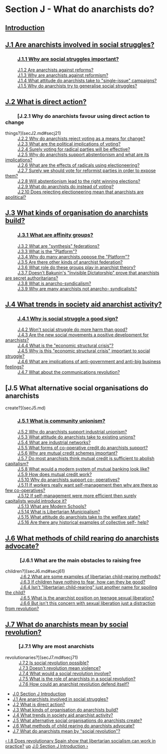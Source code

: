 # Section J - What do anarchists do?

##

## [Introduction](secJint.md)

##

## [J.1 Are anarchists involved in social struggles?](secJ1.md)

###           [J.1.1 Why are social struggles important?](secJ1.md#secj11)  
          [J.1.2 Are anarchists against reforms?](secJ1.md#secj12)  
          [J.1.3 Why are anarchists against reformism?](secJ1.md#secj13)  
          [J.1.4 What attitude do anarchists take to "single-issue"
campaigns?](secJ1.md#secj14)  
          [J.1.5 Why do anarchists try to generalise social
struggles?](secJ1.md#secj15)

## [J.2 What is direct action?](secJ2.md)

###           [J.2.1 Why do anarchists favour using direct action to change
things?](secJ2.md#secj21)  
          [J.2.2 Why do anarchists reject voting as a means for
change?](secJ2.md#secj22)  
          [J.2.3 What are the political implications of
voting?](secJ2.md#secj23)  
          [J.2.4 Surely voting for radical parties will be
effective?](secJ2.md#secj24)  
          [J.2.5 Why do anarchists support abstentionism and what are its
implications?](secJ2.md#secj25)  
          [J.2.6 What are the effects of radicals using
electioneering?](secJ2.md#secj26)  
          [J.2.7 Surely we should vote for reformist parties in order to
expose them?](secJ2.md#secj27)  
          [J.2.8 Will abstentionism lead to the right winning
elections?](secJ2.md#secj28)  
          [J.2.9 What do anarchists do instead of voting?](secJ2.md#secj29)  
          [J.2.10 Does rejecting electioneering mean that anarchists are
apolitical?](secJ2.md#secj210)

## [J.3 What kinds of organisation do anarchists build?](secJ3.md)

###           [J.3.1 What are affinity groups?](secJ3.md#secj31)  
          [J.3.2 What are "synthesis" federations?](secJ3.md#secj32)  
          [J.3.3 What is the "Platform"?](secJ3.md#secj33)  
          [J.3.4 Why do many anarchists oppose the
"Platform"?](secJ3.md#secj34)  
          [J.3.5 Are there other kinds of anarchist
federation?](secJ3.md#secj35)  
          [J.3.6 What role do these groups play in anarchist theory?
](secJ3.md#secj36)  
          [J.3.7 Doesn't Bakunin's "Invisible Dictatorship" prove that
anarchists are secret authoritarians?](secJ3.md#secj37)  
          [J.3.8 What is anarcho-syndicalism?](secJ3.md#secj38)  
          [J.3.9 Why are many anarchists not anarcho-
syndicalists?](secJ3.md#secj39)

## [J.4 What trends in society aid anarchist activity?](secJ4.md)

###           [J.4.1 Why is social struggle a good sign?](secJ4.md#secj41)  
          [J.4.2 Won't social struggle do more harm than good?
](secJ4.md#secj42)  
          [J.4.3 Are the new social movements a positive development for
anarchists?](secJ4.md#secj43)  
          [J.4.4 What is the "economic structural crisis"?](secJ4.md#secj44)  
          [J.4.5 Why is this "economic structural crisis" important to social
struggle?](secJ4.md#secj45)  
          [J.4.6 What are implications of anti-government and anti-big
business feelings? ](secJ4.md#secj46)  
          [J.4.7 What about the communications revolution?
](secJ4.md#secj47)

## [J.5 What alternative social organisations do anarchists
create?](secJ5.md)

###           [J.5.1 What is community unionism?](secJ5.md#secj51)  
          [J.5.2 Why do anarchists support industrial
unionism?](secJ5.md#secj52)  
          [J.5.3 What attitude do anarchists take to existing
unions?](secJ5.md#secj53)  
          [J.5.4 What are industrial networks?](secJ5.md#secj54)  
          [J.5.5 What forms of co-operative credit do anarchists
support?](secJ5.md#secj55)  
          [J.5.6 Why are mutual credit schemes important?](secJ5.md#secj56)  
          [J.5.7 Do most anarchists think mutual credit is sufficient to
abolish capitalism?](secJ5.md#secj57)  
          [J.5.8 What would a modern system of mutual banking look like?
](secJ5.md#secj58)  
          [J.5.9 How does mutual credit work?](secJ5.md#secj59)  
          [J.5.10 Why do anarchists support co-
operatives?](secJ5.md#secj510)  
          [J.5.11 If workers really want self-management then why are there so
few co-operatives?](secJ5.md#secj511)  
          [J.5.12 If self-management were more efficient then surely
capitalists would introduce it?](secJ5.md#secj512)  
          [J.5.13 What are Modern Schools?](secJ5.md#secj513)  
          [J.5.14 What is Libertarian Municipalism?](secJ5.md#secj514)  
          [J.5.15 What attitude do anarchists take to the welfare
state?](secJ5.md#secj515)  
          [J.5.16 Are there any historical examples of collective self-
help?](secJ5.md#secj516)

## [J.6 What methods of child rearing do anarchists advocate?](secJ6.md)

###             [J.6.1 What are the main obstacles to raising free
children?](secJ6.md#secj61)  
            [J.6.2 What are some examples of libertarian child-rearing
methods?](secJ6.md#secj62)  
            [J.6.3 If children have nothing to fear, how can they be
good?](secJ6.md#secj63)  
            [J.6.4 Isn't "libertarian child-rearing" just another name for
spoiling the child?](secJ6.md#secj64)  
            [J.6.5 What is the anarchist position on teenage sexual
liberation?](secJ6.md#secj65)  
            [J.6.6 But isn't this concern with sexual liberation just a
distraction from revolution?](secJ6.md#secj66)

## [J.7 What do anarchists mean by social revolution?](secJ7.md)

###            [J.7.1 Why are most anarchists
revolutionaries?](secJ7.md#secj71)  
           [J.7.2 Is social revolution possible?](secJ7.md#secj72)  
           [J.7.3 Doesn't revolution mean violence?](secJ7.md#secj73)  
           [J.7.4 What would a social revolution involve?](secJ7.md#secj74)  
           [J.7.5 What is the role of anarchists in a social
revolution?](secJ7.md#secj75)  
           [J.7.6 How could an anarchist revolution defend
itself?](secJ7.md#secj76)

  * [J.0 Section J Introduction](secJint.md)
  * [J.1 Are anarchists involved in social struggles?](secJ1.md)
  * [J.2 What is direct action?](secJ2.md)
  * [J.3 What kinds of organisation do anarchists build?](secJ3.md)
  * [J.4 What trends in society aid anarchist activity?](secJ4.md)
  * [J.5 What alternative social organisations do anarchists create?](secJ5.md)
  * [J.6 What methods of child rearing do anarchists advocate? ](secJ6.md)
  * [J.7 What do anarchists mean by "social revolution"?](secJ7.md)

[‹ I.8 Does revolutionary Spain show that libertarian socialism can work in
practice?](secI8.md "Go to previous page" ) [up](index.md "Go to parent
page" ) [J.0 Section J Introduction ›](secJint.md "Go to next page" )

